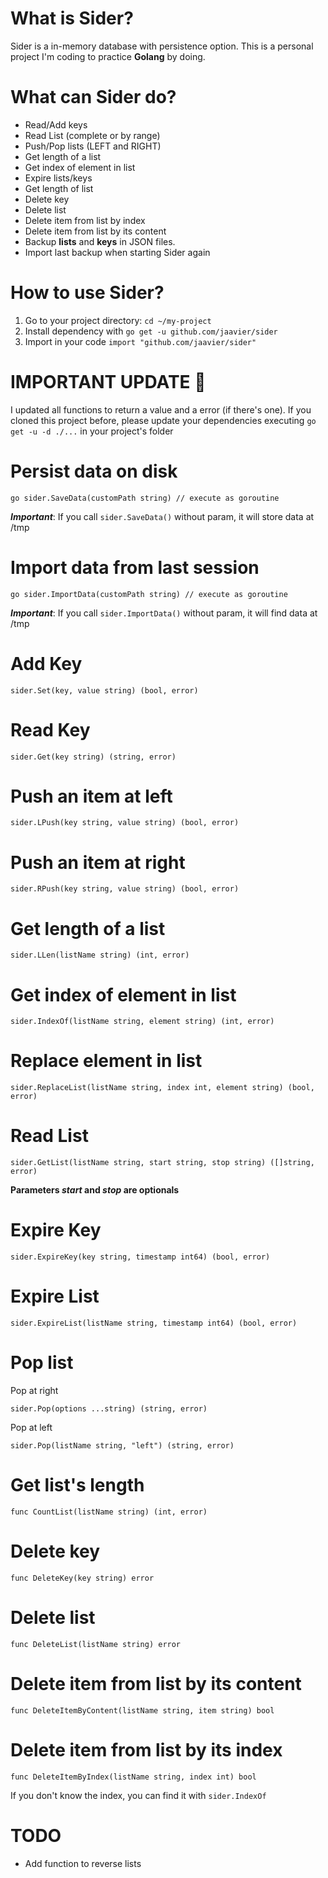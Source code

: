 # What is Sider?
Sider is a in-memory database with persistence option. This is a personal project I'm coding to practice **Golang** by doing.

# What can Sider do?

- Read/Add keys 
- Read List (complete or by range)
- Push/Pop lists (LEFT and RIGHT)
- Get length of a list
- Get index of element in list
- Expire lists/keys 
- Get length of list
- Delete key
- Delete list
- Delete item from list by index
- Delete item from list by its content
- Backup **lists** and **keys** in JSON files.
- Import last backup when starting Sider again

# How to use Sider?

1. Go to your project directory: `cd ~/my-project`
2. Install dependency with `go get -u github.com/jaavier/sider`
3. Import in your code `import "github.com/jaavier/sider"`


# IMPORTANT UPDATE 👾

I updated all functions to return a value and a error (if there's one). If you cloned this project before, please update your dependencies executing `go get -u -d ./...` in your project's folder

# Persist data on disk
```golang
go sider.SaveData(customPath string) // execute as goroutine
```
***Important***: If you call `sider.SaveData()` without param, it will store data at /tmp

# Import data from last session
```golang
go sider.ImportData(customPath string) // execute as goroutine
```
***Important***: If you call `sider.ImportData()` without param, it will find data at /tmp

# Add Key

```golang
sider.Set(key, value string) (bool, error)
```

# Read Key
```golang
sider.Get(key string) (string, error)
```

# Push an item at left
```golang
sider.LPush(key string, value string) (bool, error)
```

# Push an item at right
```golang
sider.RPush(key string, value string) (bool, error)
```

# Get length of a list
```golang
sider.LLen(listName string) (int, error)
```

# Get index of element in list
```golang
sider.IndexOf(listName string, element string) (int, error)
```

# Replace element in list
```golang
sider.ReplaceList(listName string, index int, element string) (bool, error)
```

# Read List
```golang
sider.GetList(listName string, start string, stop string) ([]string, error)
```
**Parameters _start_ and _stop_ are optionals**

# Expire Key
```golang
sider.ExpireKey(key string, timestamp int64) (bool, error)
```

# Expire List
```golang
sider.ExpireList(listName string, timestamp int64) (bool, error)
```

# Pop list

Pop at right
```golang
sider.Pop(options ...string) (string, error)
```

Pop at left
```golang
sider.Pop(listName string, "left") (string, error)
```

# Get list's length
```golang
func CountList(listName string) (int, error)
```

# Delete key
```golang
func DeleteKey(key string) error
```

# Delete list
```golang
func DeleteList(listName string) error
```

# Delete item from list by its content
```golang
func DeleteItemByContent(listName string, item string) bool
```

# Delete item from list by its index
```golang
func DeleteItemByIndex(listName string, index int) bool
```
If you don't know the index, you can find it with ```sider.IndexOf```

# TODO

- Add function to reverse lists
